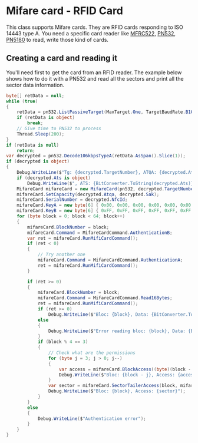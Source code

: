# Mifare card - RFID Card

This class supports Mifare cards. They are RFID cards responding to ISO 14443 type A. You need a specific card reader like [MFRC522](../../Mfrc522), [PN532](../../Pn532), [PN5180](../../Pn5180) to read, write those kind of cards.

## Creating a card and reading it

You'll need first to get the card from an RFID reader. The example below shows how to do it with a PN532 and read all the sectors and print all the sector data information.

```csharp
byte[] retData = null;
while (true)
{
    retData = pn532.ListPassiveTarget(MaxTarget.One, TargetBaudRate.B106kbpsTypeA);
    if (retData is object)
        break;
    // Give time to PN532 to process
    Thread.Sleep(200);
}
if (retData is null)
    return;
var decrypted = pn532.Decode106kbpsTypeA(retData.AsSpan().Slice(1));
if (decrypted is object)
{
    Debug.WriteLine($"Tg: {decrypted.TargetNumber}, ATQA: {decrypted.Atqa} SAK: {decrypted.Sak}, NFCID: {BitConverter.ToString(decrypted.NfcId)}");
    if (decrypted.Ats is object)
        Debug.WriteLine($", ATS: {BitConverter.ToString(decrypted.Ats)}");
    MifareCard mifareCard = new MifareCard(pn532, decrypted.TargetNumber) { BlockNumber = 0, Command = MifareCardCommand.AuthenticationA };
    mifareCard.SetCapacity(decrypted.Atqa, decrypted.Sak);
    mifareCard.SerialNumber = decrypted.NfcId;
    mifareCard.KeyA = new byte[6] { 0x00, 0x00, 0x00, 0x00, 0x00, 0x00 };
    mifareCard.KeyB = new byte[6] { 0xFF, 0xFF, 0xFF, 0xFF, 0xFF, 0xFF };
    for (byte block = 0; block < 64; block++)
    {
        mifareCard.BlockNumber = block;
        mifareCard.Command = MifareCardCommand.AuthenticationB;
        var ret = mifareCard.RunMifiCardCommand();
        if (ret < 0)
        {
            // Try another one
            mifareCard.Command = MifareCardCommand.AuthenticationA;
            ret = mifareCard.RunMifiCardCommand();
        }

        if (ret >= 0)
        {
            mifareCard.BlockNumber = block;
            mifareCard.Command = MifareCardCommand.Read16Bytes;
            ret = mifareCard.RunMifiCardCommand();
            if (ret >= 0)
                Debug.WriteLine($"Bloc: {block}, Data: {BitConverter.ToString(mifareCard.Data)}");
            else
            {
                Debug.WriteLine($"Error reading bloc: {block}, Data: {BitConverter.ToString(mifareCard.Data)}");
            }
            if (block % 4 == 3)
            {
                // Check what are the permissions
                for (byte j = 3; j > 0; j--)
                {
                    var access = mifareCard.BlockAccess((byte)(block - j), mifareCard.Data);
                    Debug.WriteLine($"Bloc: {block - j}, Access: {access}");
                }
                var sector = mifareCard.SectorTailerAccess(block, mifareCard.Data);
                Debug.WriteLine($"Bloc: {block}, Access: {sector}");
            }
        }
        else
        {
            Debug.WriteLine($"Authentication error");
        }
    }
}
```
